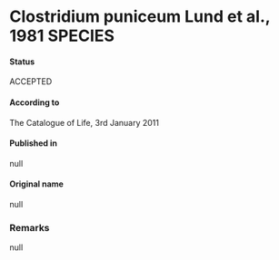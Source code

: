# Clostridium puniceum Lund et al., 1981 SPECIES

#### Status
ACCEPTED

#### According to
The Catalogue of Life, 3rd January 2011

#### Published in
null

#### Original name
null

### Remarks
null